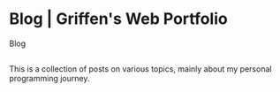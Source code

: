 # Blog | Griffen's Web Portfolio
Blog
## 
This is a collection of posts on various topics, mainly about my personal programming journey.